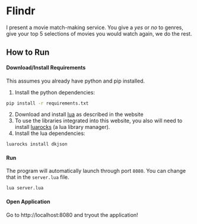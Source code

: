 # Flindr
I present a movie match-making service. You give a *yes* or *no* to genres, give your top 5 selections of movies you would watch again, we do the rest.

## How to Run

#### Download/Install Requirements
This assumes you already have python and pip installed.
1. Install the python dependencies: 
```bash 
pip install -r requirements.txt
```
2. Download and install [lua](https://www.lua.org/download.html) as described in the website
3. To use the libraries integrated into this website, you also will need to install [luarocks](https://github.com/luarocks/luarocks/wiki/Download) (a lua library manager).
4. Install the lua dependencies: 
```bash
luarocks install dkjson
```

#### Run
The program will automatically launch through port `8080`. You can change that in the `server.lua` file. 
```bash
lua server.lua
```

#### Open Application
Go to http://localhost:8080 and tryout the application!